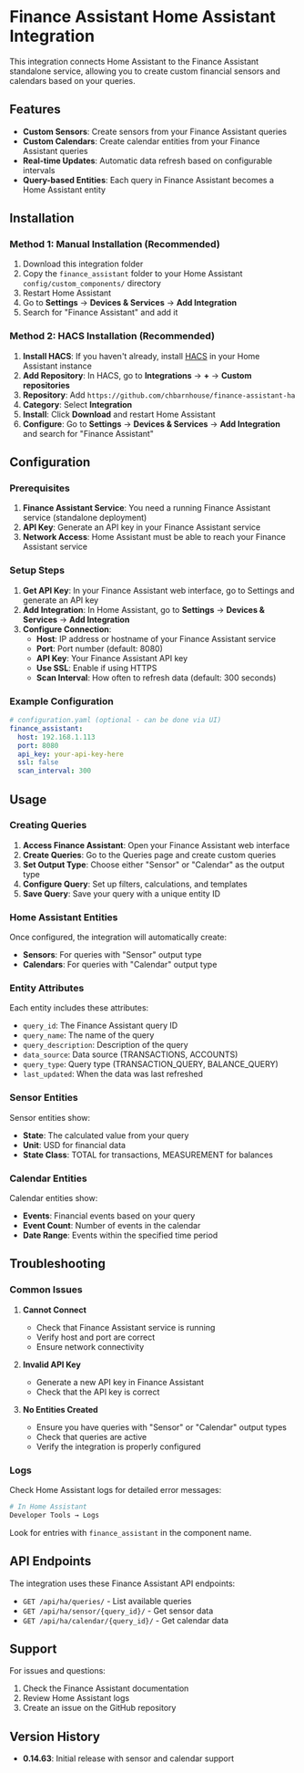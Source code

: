 # Finance Assistant Home Assistant Integration

This integration connects Home Assistant to the Finance Assistant standalone service, allowing you to create custom financial sensors and calendars based on your queries.

## Features

- **Custom Sensors**: Create sensors from your Finance Assistant queries
- **Custom Calendars**: Create calendar entities from your Finance Assistant queries
- **Real-time Updates**: Automatic data refresh based on configurable intervals
- **Query-based Entities**: Each query in Finance Assistant becomes a Home Assistant entity

## Installation

### Method 1: Manual Installation (Recommended)

1. Download this integration folder
2. Copy the `finance_assistant` folder to your Home Assistant `config/custom_components/` directory
3. Restart Home Assistant
4. Go to **Settings** → **Devices & Services** → **Add Integration**
5. Search for "Finance Assistant" and add it

### Method 2: HACS Installation (Recommended)

1. **Install HACS**: If you haven't already, install [HACS](https://hacs.xyz/) in your Home Assistant instance
2. **Add Repository**: In HACS, go to **Integrations** → **+** → **Custom repositories**
3. **Repository**: Add `https://github.com/chbarnhouse/finance-assistant-ha`
4. **Category**: Select **Integration**
5. **Install**: Click **Download** and restart Home Assistant
6. **Configure**: Go to **Settings** → **Devices & Services** → **Add Integration** and search for "Finance Assistant"

## Configuration

### Prerequisites

1. **Finance Assistant Service**: You need a running Finance Assistant service (standalone deployment)
2. **API Key**: Generate an API key in your Finance Assistant service
3. **Network Access**: Home Assistant must be able to reach your Finance Assistant service

### Setup Steps

1. **Get API Key**: In your Finance Assistant web interface, go to Settings and generate an API key
2. **Add Integration**: In Home Assistant, go to **Settings** → **Devices & Services** → **Add Integration**
3. **Configure Connection**:
   - **Host**: IP address or hostname of your Finance Assistant service
   - **Port**: Port number (default: 8080)
   - **API Key**: Your Finance Assistant API key
   - **Use SSL**: Enable if using HTTPS
   - **Scan Interval**: How often to refresh data (default: 300 seconds)

### Example Configuration

```yaml
# configuration.yaml (optional - can be done via UI)
finance_assistant:
  host: 192.168.1.113
  port: 8080
  api_key: your-api-key-here
  ssl: false
  scan_interval: 300
```

## Usage

### Creating Queries

1. **Access Finance Assistant**: Open your Finance Assistant web interface
2. **Create Queries**: Go to the Queries page and create custom queries
3. **Set Output Type**: Choose either "Sensor" or "Calendar" as the output type
4. **Configure Query**: Set up filters, calculations, and templates
5. **Save Query**: Save your query with a unique entity ID

### Home Assistant Entities

Once configured, the integration will automatically create:

- **Sensors**: For queries with "Sensor" output type
- **Calendars**: For queries with "Calendar" output type

### Entity Attributes

Each entity includes these attributes:

- `query_id`: The Finance Assistant query ID
- `query_name`: The name of the query
- `query_description`: Description of the query
- `data_source`: Data source (TRANSACTIONS, ACCOUNTS)
- `query_type`: Query type (TRANSACTION_QUERY, BALANCE_QUERY)
- `last_updated`: When the data was last refreshed

### Sensor Entities

Sensor entities show:

- **State**: The calculated value from your query
- **Unit**: USD for financial data
- **State Class**: TOTAL for transactions, MEASUREMENT for balances

### Calendar Entities

Calendar entities show:

- **Events**: Financial events based on your query
- **Event Count**: Number of events in the calendar
- **Date Range**: Events within the specified time period

## Troubleshooting

### Common Issues

1. **Cannot Connect**

   - Check that Finance Assistant service is running
   - Verify host and port are correct
   - Ensure network connectivity

2. **Invalid API Key**

   - Generate a new API key in Finance Assistant
   - Check that the API key is correct

3. **No Entities Created**
   - Ensure you have queries with "Sensor" or "Calendar" output types
   - Check that queries are active
   - Verify the integration is properly configured

### Logs

Check Home Assistant logs for detailed error messages:

```bash
# In Home Assistant
Developer Tools → Logs
```

Look for entries with `finance_assistant` in the component name.

## API Endpoints

The integration uses these Finance Assistant API endpoints:

- `GET /api/ha/queries/` - List available queries
- `GET /api/ha/sensor/{query_id}/` - Get sensor data
- `GET /api/ha/calendar/{query_id}/` - Get calendar data

## Support

For issues and questions:

1. Check the Finance Assistant documentation
2. Review Home Assistant logs
3. Create an issue on the GitHub repository

## Version History

- **0.14.63**: Initial release with sensor and calendar support
